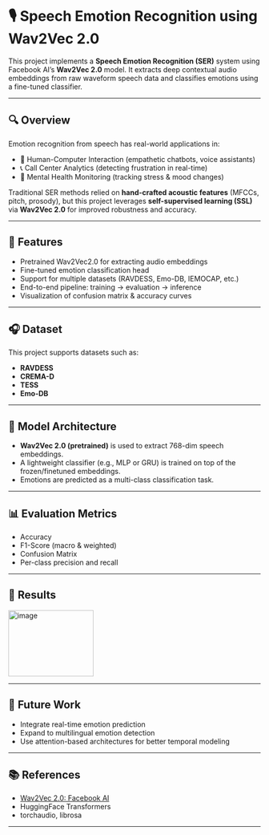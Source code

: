
# 🎙️ Speech Emotion Recognition using Wav2Vec 2.0

This project implements a **Speech Emotion Recognition (SER)** system using Facebook AI’s **Wav2Vec 2.0** model. It extracts deep contextual audio embeddings from raw waveform speech data and classifies emotions using a fine-tuned classifier.

---

## 🔍 Overview
Emotion recognition from speech has real-world applications in:
- 🤖 Human-Computer Interaction (empathetic chatbots, voice assistants)  
- 📞 Call Center Analytics (detecting frustration in real-time)  
- 🧠 Mental Health Monitoring (tracking stress & mood changes)  

Traditional SER methods relied on **hand-crafted acoustic features** (MFCCs, pitch, prosody), but this project leverages **self-supervised learning (SSL)** via **Wav2Vec 2.0** for improved robustness and accuracy.

---

## 🚀 Features
- Pretrained Wav2Vec2.0 for extracting audio embeddings  
- Fine-tuned emotion classification head  
- Support for multiple datasets (RAVDESS, Emo-DB, IEMOCAP, etc.)  
- End-to-end pipeline: training → evaluation → inference  
- Visualization of confusion matrix & accuracy curves  

---
## 🎧 Dataset

This project supports datasets such as:

* **RAVDESS**
* **CREMA-D**
* **TESS**
* **Emo-DB**


---

## 🧠 Model Architecture

* **Wav2Vec 2.0 (pretrained)** is used to extract 768-dim speech embeddings.
* A lightweight classifier (e.g., MLP or GRU) is trained on top of the frozen/finetuned embeddings.
* Emotions are predicted as a multi-class classification task.

---

## 📊 Evaluation Metrics

* Accuracy
* F1-Score (macro & weighted)
* Confusion Matrix
* Per-class precision and recall

---

## 🧪 Results

<img width="170" height="132" alt="image" src="https://github.com/user-attachments/assets/5434dcde-b2fc-4752-b6c1-725cd67ba771" />


---

## 🚀 Future Work

* Integrate real-time emotion prediction
* Expand to multilingual emotion detection
* Use attention-based architectures for better temporal modeling

---

## 📚 References

* [Wav2Vec 2.0: Facebook AI](https://arxiv.org/abs/2006.11477)
* HuggingFace Transformers
* torchaudio, librosa

---
